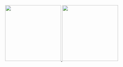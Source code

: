 ##

<div>
  <a href="https://github.com/luisotaviopp">
  <img height="180em" src="https://github-readme-stats.vercel.app/api?username=luisotaviopp&show_icons=true&theme=midnight-purple&include_all_commits=true&count_private=true"/>
  <img height="180em" src="https://github-readme-stats.vercel.app/api/top-langs/?username=luisotaviopp&layout=compact&langs_count=16&theme=midnight-purple&count_private=true"/>
</div>
 
##
